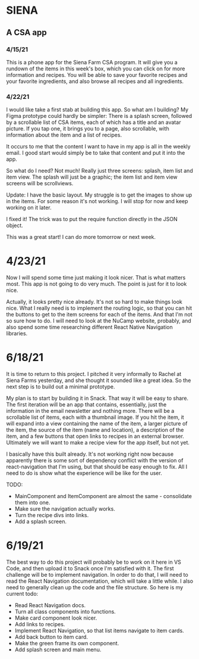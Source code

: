 # SIENA
## A CSA app

### 4/15/21

This is a phone app for the Siena Farm CSA program. It will give you a rundown of the items in this week's box, which you can click on for more information and recipes. You will be able to save your favorite recipes and your favorite ingredients, and also browse all recipes and all ingredients.

### 4/22/21

I would like take a first stab at building this app. So what am I building? My Figma prototype could hardly be simpler: There is a splash screen, followed by a scrollable list of CSA items, each of which has a title and an avatar picture. If you tap one, it brings you to a page, also scrollable, with information about the item and a list of recipes.

It occurs to me that the content I want to have in my app is all in the weekly email. I good start would simply be to take that content and put it into the app.

So what do I need? Not much! Really just three screens: splash, item list and item view. The splash will just be a graphic; the item list and item view screens will be scrollviews.

Update: I have the basic layout. My struggle is to get the images to show up in the items. For some reason it's not working. I will stop for now and keep working on it later.

I fixed it! The trick was to put the require function directly in the JSON object.

This was a great start! I can do more tomorrow or next week.

# 4/23/21

Now I will spend some time just making it look nicer. That is what matters most. This app is not going to do very much. The point is just for it to look nice.

Actually, it looks pretty nice already. It's not so hard to make things look nice. What I really need is to implement the routing logic, so that you can hit the buttons to get to the item screens for each of the items. And that I'm not so sure how to do. I will need to look at the NuCamp website, probably, and also spend some time researching different React Native Navigation libraries.

# 6/18/21

It is time to return to this project. I pitched it very informally to Rachel at Siena Farms yesterday, and she thought it sounded like a great idea. So the next step is to build out a minimal prototype.

My plan is to start by building it in Snack. That way it will be easy to share. The first iteration will be an app that contains, essentially, just the information in the email newsletter and nothing more. There will be a scrollable list of items, each with a thumbnail image. If you hit the item, it will expand into a view containing the name of the item, a larger picture of the item, the source of the item (name and location), a description of the item, and a few buttons that open links to recipes in an external browser. Ultimately we will want to make a recipe view for the app itself, but not yet.

I basically have this built already. It's not working right now because apparently there is some sort of dependency conflict with the version of react-navigation that I'm using, but that should be easy enough to fix. All I need to do is show what the experience will be like for the user.

TODO:
- MainComponent and ItemComponent are almost the same - consolidate them into one.
- Make sure the navigation actually works.
- Turn the recipe divs into links.
- Add a splash screen.

# 6/19/21

The best way to do this project will probably be to work on it here in VS Code, and then upload it to Snack once I'm satisfied with it. The first challenge will be to implement navigation. In order to do that, I will need to read the React Navigation documentation, which will take a little while. I also need to generally clean up the code and the file structure. So here is my current todo:
- Read React Navigation docs.
- Turn all class components into functions.
- Make card component look nicer.
- Add links to recipes.
- Implement React Navigation, so that list items navigate to item cards.
- Add back button to item card.
- Make the green frame its own component.
- Add splash screen and main menu.